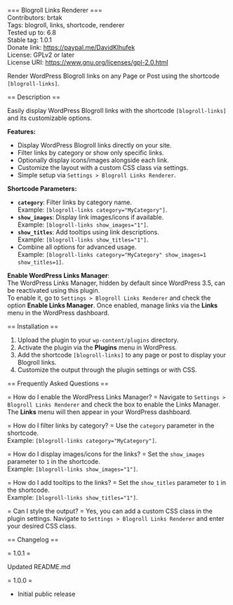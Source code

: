 === Blogroll Links Renderer ===  
Contributors: brtak  
Tags: blogroll, links, shortcode, renderer   
Tested up to: 6.8   
Stable tag: 1.0.1    
Donate link: https://paypal.me/DavidKlhufek  
License: GPLv2 or later   
License URI: https://www.gnu.org/licenses/gpl-2.0.html    

Render WordPress Blogroll links on any Page or Post using the shortcode `[blogroll-links]`.

== Description ==

Easily display WordPress Blogroll links with the shortcode `[blogroll-links]` and its customizable options.

**Features:**  
- Display WordPress Blogroll links directly on your site.  
- Filter links by category or show only specific links.  
- Optionally display icons/images alongside each link.  
- Customize the layout with a custom CSS class via settings.  
- Simple setup via `Settings > Blogroll Links Renderer`.  

**Shortcode Parameters:**  
- **`category`**: Filter links by category name.  
  Example: `[blogroll-links category="MyCategory"]`.  
- **`show_images`**: Display link images/icons if available.  
  Example: `[blogroll-links show_images="1"]`.  
- **`show_titles`**: Add tooltips using link descriptions.  
  Example: `[blogroll-links show_titles="1"]`.  
- Combine all options for advanced usage.  
  Example: `[blogroll-links category="MyCategory" show_images=1 show_titles=1]`.

**Enable WordPress Links Manager**:  
The WordPress Links Manager, hidden by default since WordPress 3.5, can be reactivated using this plugin.  
To enable it, go to `Settings > Blogroll Links Renderer` and check the option **Enable Links Manager**. Once enabled, manage links via the **Links** menu in the WordPress dashboard.

== Installation ==

1. Upload the plugin to your `wp-content/plugins` directory.  
2. Activate the plugin via the **Plugins** menu in WordPress.  
3. Add the shortcode `[blogroll-links]` to any page or post to display your Blogroll links.  
4. Customize the output through the plugin settings or with CSS.

== Frequently Asked Questions ==

= How do I enable the WordPress Links Manager? =
Navigate to `Settings > Blogroll Links Renderer` and check the box to enable the Links Manager. The **Links** menu will then appear in your WordPress dashboard.

= How do I filter links by category? =
Use the `category` parameter in the shortcode.  
Example: `[blogroll-links category="MyCategory"]`.

= How do I display images/icons for the links? =
Set the `show_images` parameter to `1` in the shortcode.  
Example: `[blogroll-links show_images="1"]`.

= How do I add tooltips to the links? =
Set the `show_titles` parameter to `1` in the shortcode.  
Example: `[blogroll-links show_titles="1"]`.

= Can I style the output? =
Yes, you can add a custom CSS class in the plugin settings. Navigate to `Settings > Blogroll Links Renderer` and enter your desired CSS class.

== Changelog ==

= 1.0.1 =

Updated README.md

= 1.0.0 =
* Initial public release
